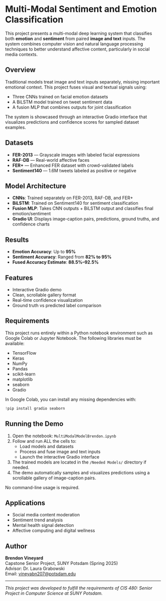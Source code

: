# Multi-Modal Sentiment and Emotion Classification

This project presents a multi-modal deep learning system that classifies both **emotion** and **sentiment** from paired **image and text** inputs. The system combines computer vision and natural language processing techniques to better understand affective content, particularly in social media contexts.

## Overview

Traditional models treat image and text inputs separately, missing important emotional context. This project fuses visual and textual signals using:

- Three CNNs trained on facial emotion datasets
- A BiLSTM model trained on tweet sentiment data
- A fusion MLP that combines outputs for joint classification

The system is showcased through an interactive Gradio interface that visualizes predictions and confidence scores for sampled dataset examples.

## Datasets

- **FER-2013** — Grayscale images with labeled facial expressions
- **RAF-DB** — Real-world affective faces
- **FER+** — Enhanced FER dataset with crowd-validated labels
- **Sentiment140** — 1.6M tweets labeled as positive or negative

## Model Architecture

- **CNNs**: Trained separately on FER-2013, RAF-DB, and FER+
- **BiLSTM**: Trained on Sentiment140 for sentiment classification
- **Fusion MLP**: Takes CNN outputs + BiLSTM output and classifies final emotion/sentiment
- **Gradio UI**: Displays image-caption pairs, predictions, ground truths, and confidence charts

## Results

- **Emotion Accuracy**: Up to **95%**
- **Sentiment Accuracy**: Ranged from **82% to 95%**
- **Fused Accuracy Estimate**: **88.5%–92.5%**

## Features

- Interactive Gradio demo
- Clean, scrollable gallery format
- Real-time confidence visualization
- Ground truth vs predicted label comparison

## Requirements

This project runs entirely within a Python notebook environment such as Google Colab or Jupyter Notebook. The following libraries must be available:

- TensorFlow
- Keras
- NumPy
- Pandas
- scikit-learn
- matplotlib
- seaborn
- Gradio

In Google Colab, you can install any missing dependencies with:

```python
!pip install gradio seaborn
```

## Running the Demo

1. Open the notebook: `MultiModalModelBrendon.ipynb`
2. Follow and run ALL the cells to:
    - Load models and datasets
    - Process and fuse image and text inputs
    - Launch the interactive Gradio interface
3. The trained models are located in the `/Needed Models/` directory if needed.
4. The demo automatically samples and visualizes predictions using a scrollable gallery of image-caption pairs.

No command-line usage is required.

## Applications

- Social media content moderation
- Sentiment trend analysis
- Mental health signal detection
- Affective computing and digital wellness

## Author

**Brendon Vineyard**  
Capstone Senior Project, SUNY Potsdam (Spring 2025)  
Advisor: Dr. Laura Grabowski  
Email: vineyabn207@potsdam.edu

---

*This project was developed to fulfill the requirements of CIS 480: Senior Project in Computer Science at SUNY Potsdam.*
